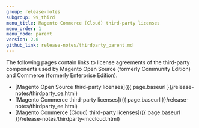 ```yaml
---
group: release-notes
subgroup: 99_third
menu_title: Magento Commerce (Cloud) third-party licenses
menu_order: 1
menu_node: parent
version: 2.0
github_link: release-notes/thirdparty_parent.md
---
```


The following pages contain links to license agreements of the third-party components used by Magento Open Source (formerly Community Edition) and Commerce (formerly Enterprise Edition).

*	[Magento Open Source third-party licenses]({{ page.baseurl }}/release-notes/thirdparty_ce.html)
*	[Magento Commerce third-party licenses]({{ page.baseurl }}/release-notes/thirdparty_ee.html)
*	[Magento Commerce (Cloud) third-party licenses]({{ page.baseurl }}/release-notes/thirdparty-mccloud.html)

